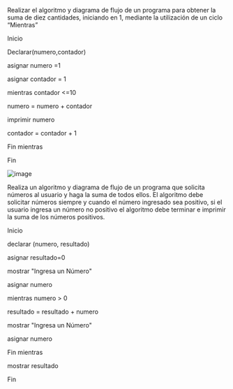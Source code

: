 Realizar el algoritmo y diagrama de flujo de un programa para obtener la suma de diez cantidades, iniciando en 1, mediante la utilización de un ciclo “Mientras”

Inicio

Declarar(numero,contador)

asignar numero =1

asignar contador = 1

mientras contador <=10

numero = numero + contador

imprimir numero

contador = contador + 1

Fin mientras

Fin

![image](https://user-images.githubusercontent.com/101668305/159782320-0af5700b-a8c4-4098-9a87-b00c25200512.png)



Realiza un algoritmo y diagrama de flujo de un programa que solicita números al usuario y haga la suma de todos ellos. El algoritmo debe solicitar números siempre y cuando el número ingresado sea positivo, si el usuario ingresa un número no positivo el algoritmo debe terminar e imprimir la suma de los números positivos.

Inicio

declarar (numero, resultado)

asignar resultado=0

mostrar "Ingresa un Número"

asignar numero

mientras numero  > 0

resultado = resultado + numero

mostrar "Ingresa un Número"

asignar numero

Fin mientras

mostrar resultado

Fin
